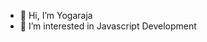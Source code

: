 - 👋 Hi, I’m Yogaraja
- 👀 I’m interested in Javascript Development
<!-- - 🌱 I’m currently learning ...
- 💞️ I’m looking to collaborate on ...
- 📫 How to reach me ... -->

<!---
yogaraja29/yogaraja29 is a ✨ special ✨ repository because its `README.md` (this file) appears on your GitHub profile.
You can click the Preview link to take a look at your changes.
--->
